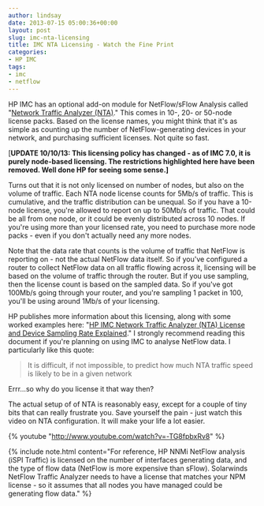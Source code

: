 ```yaml
---
author: lindsay
date: 2013-07-15 05:00:36+00:00
layout: post
slug: imc-nta-licensing
title: IMC NTA Licensing - Watch the Fine Print
categories:
- HP IMC
tags:
- imc
- netflow
---
```


HP IMC has an optional add-on module for NetFlow/sFlow Analysis called "[Network Traffic Analyzer (NTA)](http://h17007.www1.hp.com/us/en/networking/products/network-management/IMC_NTA_Software/index.aspx)." This comes in 10-, 20- or 50-node license packs. Based on the license names, you might think that it's as simple as counting up the number of NetFlow-generating devices in your network, and purchasing sufficient licenses. Not quite so fast.

[**UPDATE 10/10/13: This licensing policy has changed - as of IMC 7.0, it is purely node-based licensing. The restrictions highlighted here have been removed. Well done HP for seeing some sense.]**

Turns out that it is not only licensed on number of nodes, but also on the volume of traffic. Each NTA node license counts for 5Mb/s of traffic. This is cumulative, and the traffic distribution can be unequal. So if you have a 10-node license, you're allowed to report on up to 50Mb/s of traffic. That could be all from one node, or it could be evenly distributed across 10 nodes. If you're using more than your licensed rate, you need to purchase more node packs - even if you don't actually need any more nodes.

Note that the data rate that counts is the volume of traffic that NetFlow is reporting on - not the actual NetFlow data itself. So if you've configured a router to collect NetFlow data on all traffic flowing across it, licensing will be based on the volume of traffic through the router. But if you use sampling, then the license count is based on the sampled data. So if you've got 100Mb/s going through your router, and you're sampling 1 packet in 100, you'll be using around 1Mb/s of your licensing.

HP publishes more information about this licensing, along with some worked examples here: "[HP IMC Network Traffic Analyzer (NTA) License and Device Sampling Rate Explained](http://h20000.www2.hp.com/bizsupport/TechSupport/Document.jsp?lang=en&cc=us&taskId=120&prodSeriesId=4197910&prodTypeId=329290&objectID=c03179342)." I strongly recommend reading this document if you're planning on using IMC to analyse NetFlow data. I particularly like this quote:


> It is difficult, if not impossible, to predict how much NTA traffic speed is likely to be in a given network



Errr...so why do you license it that way then?

The actual setup of of NTA is reasonably easy, except for a couple of tiny bits that can really frustrate you. Save yourself the pain - just watch this video on NTA configuration. It will make your life a lot easier.

{% youtube "http://www.youtube.com/watch?v=-TG8fpbxRv8" %}

{% include note.html content="For reference, HP NNMi NetFlow analysis (iSPI Traffic) is licensed on the number of interfaces generating data, and the type of flow data (NetFlow is more expensive than sFlow). Solarwinds NetFlow Traffic Analyzer needs to have a license that matches your NPM license - so it assumes that all nodes you have managed could be generating flow data." %}

